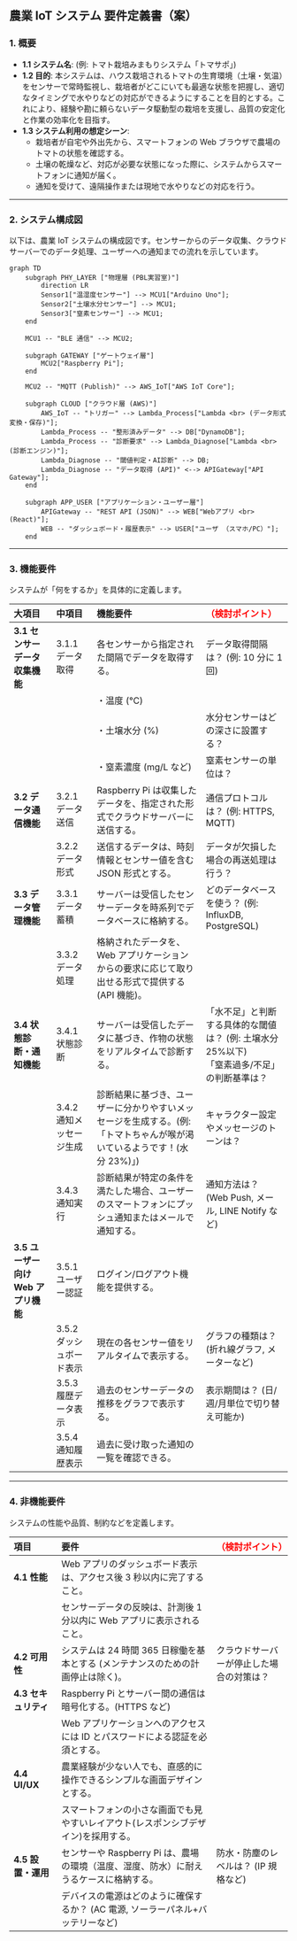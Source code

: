 ## **農業 IoT システム 要件定義書（案）**

### **1. 概要**

- **1.1 システム名**: (例: トマト栽培みまもりシステム「トマサポ」)
- **1.2 目的**: 本システムは、ハウス栽培されるトマトの生育環境（土壌・気温）をセンサーで常時監視し、栽培者がどこにいても最適な状態を把握し、適切なタイミングで水やりなどの対応ができるようにすることを目的とする。これにより、経験や勘に頼らないデータ駆動型の栽培を支援し、品質の安定化と作業の効率化を目指す。
- **1.3 システム利用の想定シーン**:
  - 栽培者が自宅や外出先から、スマートフォンの Web ブラウザで農場のトマトの状態を確認する。
  - 土壌の乾燥など、対応が必要な状態になった際に、システムからスマートフォンに通知が届く。
  - 通知を受けて、遠隔操作または現地で水やりなどの対応を行う。

---

### **2. システム構成図**

以下は、農業 IoT システムの構成図です。センサーからのデータ収集、クラウドサーバーでのデータ処理、ユーザーへの通知までの流れを示しています。

```mermaid
graph TD
    subgraph PHY_LAYER ["物理層 (PBL実習室)"]
        direction LR
        Sensor1["温湿度センサー"] --> MCU1["Arduino Uno"];
        Sensor2["土壌水分センサー"] --> MCU1;
        Sensor3["窒素センサー"] --> MCU1;
    end

    MCU1 -- "BLE 通信" --> MCU2;

    subgraph GATEWAY ["ゲートウェイ層"]
        MCU2["Raspberry Pi"];
    end

    MCU2 -- "MQTT (Publish)" --> AWS_IoT["AWS IoT Core"];

    subgraph CLOUD ["クラウド層 (AWS)"]
        AWS_IoT -- "トリガー" --> Lambda_Process["Lambda <br> (データ形式変換・保存)"];
        Lambda_Process -- "整形済みデータ" --> DB["DynamoDB"];
        Lambda_Process -- "診断要求" --> Lambda_Diagnose["Lambda <br> (診断エンジン)"];
        Lambda_Diagnose -- "閾値判定・AI診断" --> DB;
        Lambda_Diagnose -- "データ取得 (API)" <--> APIGateway["API Gateway"];
    end

    subgraph APP_USER ["アプリケーション・ユーザー層"]
        APIGateway -- "REST API (JSON)" --> WEB["Webアプリ <br> (React)"];
        WEB -- "ダッシュボード・履歴表示" --> USER["ユーザ （スマホ/PC）"];
    end

```

---

### **3. 機能要件**

システムが「何をするか」を具体的に定義します。

| 大項目                              | 中項目                   | 機能要件                                                                                                                 | <span style="color:red; font-weight:bold;">（検討ポイント）</span>                             |
| :---------------------------------- | :----------------------- | :----------------------------------------------------------------------------------------------------------------------- | :--------------------------------------------------------------------------------------------- |
| **3.1 センサーデータ収集機能**      | 3.1.1 データ取得         | 各センサーから指定された間隔でデータを取得する。                                                                         | データ取得間隔は？ (例: 10 分に 1 回)                                                          |
|                                     |                          | ・温度 (℃)                                                                                                               |                                                                                                |
|                                     |                          | ・土壌水分 (%)                                                                                                           | 水分センサーはどの深さに設置する？                                                             |
|                                     |                          | ・窒素濃度 (mg/L など)                                                                                                   | 窒素センサーの単位は？                                                                         |
| **3.2 データ通信機能**              | 3.2.1 データ送信         | Raspberry Pi は収集したデータを、指定された形式でクラウドサーバーに送信する。                                            | 通信プロトコルは？ (例: HTTPS, MQTT)                                                           |
|                                     | 3.2.2 データ形式         | 送信するデータは、時刻情報とセンサー値を含む JSON 形式とする。                                                           | データが欠損した場合の再送処理は行う？                                                         |
| **3.3 データ管理機能**              | 3.3.1 データ蓄積         | サーバーは受信したセンサーデータを時系列でデータベースに格納する。                                                       | どのデータベースを使う？ (例: InfluxDB, PostgreSQL)                                            |
|                                     | 3.3.2 データ処理         | 格納されたデータを、Web アプリケーションからの要求に応じて取り出せる形式で提供する (API 機能)。                          |                                                                                                |
| **3.4 状態診断・通知機能**          | 3.4.1 状態診断           | サーバーは受信したデータに基づき、作物の状態をリアルタイムで診断する。                                                   | 「水不足」と判断する具体的な閾値は？ (例: 土壌水分 25%以下)<br>「窒素過多/不足」の判断基準は？ |
|                                     | 3.4.2 通知メッセージ生成 | 診断結果に基づき、ユーザーに分かりやすいメッセージを生成する。(例: 「トマトちゃんが喉が渇いているようです！(水分 23%)」) | キャラクター設定やメッセージのトーンは？                                                       |
|                                     | 3.4.3 通知実行           | 診断結果が特定の条件を満たした場合、ユーザーのスマートフォンにプッシュ通知またはメールで通知する。                       | 通知方法は？ (Web Push, メール, LINE Notify など)                                              |
| **3.5 ユーザー向け Web アプリ機能** | 3.5.1 ユーザー認証       | ログイン/ログアウト機能を提供する。                                                                                      |                                                                                                |
|                                     | 3.5.2 ダッシュボード表示 | 現在の各センサー値をリアルタイムで表示する。                                                                             | グラフの種類は？ (折れ線グラフ, メーターなど)                                                  |
|                                     | 3.5.3 履歴データ表示     | 過去のセンサーデータの推移をグラフで表示する。                                                                           | 表示期間は？ (日/週/月単位で切り替え可能か)                                                    |
|                                     | 3.5.4 通知履歴表示       | 過去に受け取った通知の一覧を確認できる。                                                                                 |                                                                                                |

---

### **4. 非機能要件**

システムの性能や品質、制約などを定義します。

| 項目                 | 要件                                                                                   | <span style="color:red; font-weight:bold;">（検討ポイント）</span> |
| :------------------- | :------------------------------------------------------------------------------------- | :----------------------------------------------------------------- |
| **4.1 性能**         | Web アプリのダッシュボード表示は、アクセス後 3 秒以内に完了すること。                  |                                                                    |
|                      | センサーデータの反映は、計測後 1 分以内に Web アプリに表示されること。                 |                                                                    |
| **4.2 可用性**       | システムは 24 時間 365 日稼働を基本とする (メンテナンスのための計画停止は除く)。       | クラウドサーバーが停止した場合の対策は？                           |
| **4.3 セキュリティ** | Raspberry Pi とサーバー間の通信は暗号化する。(HTTPS など)                              |                                                                    |
|                      | Web アプリケーションへのアクセスには ID とパスワードによる認証を必須とする。           |                                                                    |
| **4.4 UI/UX**        | 農業経験が少ない人でも、直感的に操作できるシンプルな画面デザインとする。               |                                                                    |
|                      | スマートフォンの小さな画面でも見やすいレイアウト(レスポンシブデザイン)を採用する。     |                                                                    |
| **4.5 設置・運用**   | センサーや Raspberry Pi は、農場の環境（温度、湿度、防水）に耐えうるケースに格納する。 | 防水・防塵のレベルは？ (IP 規格など)                               |
|                      | デバイスの電源はどのように確保するか？ (AC 電源, ソーラーパネル+バッテリーなど)        |                                                                    |
